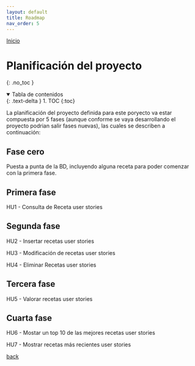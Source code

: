 ```yaml
---
layout: default
title: Roadmap
nav_order: 5
---
```


[Inicio](./)


# Planificación del proyecto
{: .no_toc }

<details open markdown="block">
  <summary>
    Tabla de contenidos
  </summary>
  {: .text-delta }
1. TOC
{:toc}
</details>


La planificación del proyecto definida para este poryecto va estar compuesta por 5 fases (aunque conforme se vaya desarrollando el proyecto podrian salir fases nuevas), las cuales se describen a continuación:

## Fase cero

Puesta a punta de la BD, incluyendo alguna receta para poder comenzar con la primera fase.

## Primera fase

HU1 - Consulta de Receta user stories

## Segunda fase

HU2 - Insertar recetas user stories

HU3 - Modificación de recetas user stories

HU4 - Eliminar Recetas user stories

## Tercera fase

HU5 - Valorar recetas user stories


## Cuarta fase

HU6 - Mostar un top 10 de las mejores recetas user stories

HU7 - Mostrar recetas más recientes user stories






[back](./)